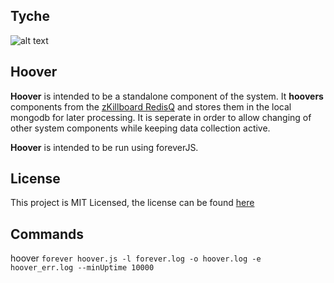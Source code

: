 ## Tyche

![alt text](http://media.marketwire.com/attachments/201004/589216_Hoover_3D_6in.jpg "Hoover Icon")
## Hoover

**Hoover** is intended to be a standalone component of the system.
It **hoovers** components from the [zKillboard RedisQ](https://github.com/zKillboard/RedisQ) and stores them in the local mongodb for later processing.
It is seperate in order to allow changing of other system components while keeping data collection active.

**Hoover** is intended to be run using foreverJS.

## License

This project is MIT Licensed, the license can be found [here](LICENSE)

## Commands

hoover `forever hoover.js -l forever.log -o hoover.log -e hoover_err.log --minUptime 10000`